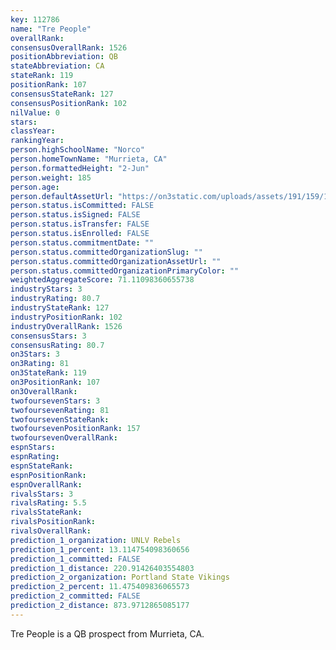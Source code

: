 ```yaml
---
key: 112786
name: "Tre People"
overallRank: 
consensusOverallRank: 1526
positionAbbreviation: QB
stateAbbreviation: CA
stateRank: 119
positionRank: 107
consensusStateRank: 127
consensusPositionRank: 102
nilValue: 0
stars: 
classYear: 
rankingYear: 
person.highSchoolName: "Norco"
person.homeTownName: "Murrieta, CA"
person.formattedHeight: "2-Jun"
person.weight: 185
person.age: 
person.defaultAssetUrl: "https://on3static.com/uploads/assets/191/159/159191.jpeg"
person.status.isCommitted: FALSE
person.status.isSigned: FALSE
person.status.isTransfer: FALSE
person.status.isEnrolled: FALSE
person.status.commitmentDate: ""
person.status.committedOrganizationSlug: ""
person.status.committedOrganizationAssetUrl: ""
person.status.committedOrganizationPrimaryColor: ""
weightedAggregateScore: 71.11098360655738
industryStars: 3
industryRating: 80.7
industryStateRank: 127
industryPositionRank: 102
industryOverallRank: 1526
consensusStars: 3
consensusRating: 80.7
on3Stars: 3
on3Rating: 81
on3StateRank: 119
on3PositionRank: 107
on3OverallRank: 
twofoursevenStars: 3
twofoursevenRating: 81
twofoursevenStateRank: 
twofoursevenPositionRank: 157
twofoursevenOverallRank: 
espnStars: 
espnRating: 
espnStateRank: 
espnPositionRank: 
espnOverallRank: 
rivalsStars: 3
rivalsRating: 5.5
rivalsStateRank: 
rivalsPositionRank: 
rivalsOverallRank: 
prediction_1_organization: UNLV Rebels
prediction_1_percent: 13.114754098360656
prediction_1_committed: FALSE
prediction_1_distance: 220.91426403554803
prediction_2_organization: Portland State Vikings
prediction_2_percent: 11.475409836065573
prediction_2_committed: FALSE
prediction_2_distance: 873.9712865085177
---
```

Tre People is a QB prospect from Murrieta, CA.